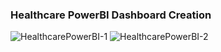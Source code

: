 ### Healthcare PowerBI Dashboard Creation


![HealthcarePowerBI-1](https://github.com/K-Ashik/Healthcare-Dashboard-PowerBI/assets/37576543/8c908b09-5b62-4224-ac25-4abdbecb3ce8)
![HealthcarePowerBI-2](https://github.com/K-Ashik/Healthcare-Dashboard-PowerBI/assets/37576543/6d2d42dc-3419-496f-b26e-c2e952dd818e)
